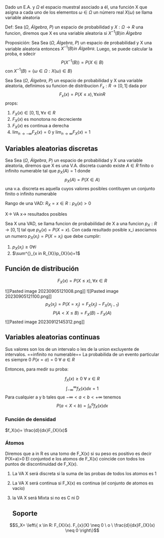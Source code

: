Dado un E.A. y $\Omega$ el espacio muestral asociado a él, una función X que asigna a cada uno de los elementos $\omega \in \Omega$ un número real $X(\omega)$ se llama variable aleatoria

Def: Sea $(\Omega, \ Álgebra, \ P)$ un espacio de probabilidad y $X: \Omega\to R$ una funcion, diremos que X es una variable aleatoria si $X^{-1}(B) in \ Álgebra$ 

Proposición: Sea Sea $(\Omega, \ Álgebra, \ P)$ un espacio de probabilidad y X una variable aleatoria entonces $X^{-1}(B) in \ Álgebra$. Luego, se puede calcular la proba, e sdecir
$$P(X^{-1}(B))=P(X \in B)$$
con $X^{-1}(B)=\{\omega \in \Omega: X(\omega)\in B\}$


Sea Sea $(\Omega, \ Álgebra, \ P)$ un espacio de probabilidad y X una variable aleatoria, definimos su funcion de distribucion $F_{x}:R\to[0,1]$ dada por $$F_{x}(x)=P(X\leq x), \forall x in R$$
props: 
1. $F_X(x) \in [0,1], \forall x \in R$
2. $F_X(x)$ es monotona no decreciente
3. $F_{X}(x)$ es continua a derecha
4. $\lim_{ n \to -\infty }F_{X}(x)=0$ y $\lim_{ n \to \infty }F_{X}(x)=1$


## Variables aleatorias discretas

Sea Sea $(\Omega, \ Álgebra, \ P)$ un espacio de probabilidad y X una variable aleatoria, diremos que X es una V.A. discreta cuando existe $A \in R$ finito o infinito numerable tal que $p_{X}(A)=1$ donde $$p_{X}(A)=P(X \in A)$$
una v.a. discreta es aquella cuyos valores posibles contituyen un conjunto finito o infinito numerable

Rango de una VAD: $R_{X}={x \in R:p_{X}(x)>0}$

X-> VA
x-> resultados posibles

Sea X una VAD, se llama funcion de probabiilidad de X a una funcion $p_{X}:R\to[0,1]$ tal que $p_{X}(x)= P(X=x)$. Con cada resultado posible x_i asociamos un numero $p_{X}(x_{i})=P(X=x_{i})$ que debe cumplir: 
1. $p_{X}(x_{i})\geq 0 \forall i$
2. $\sum^{}_{x in R_{X}}p_{X}(x)=1$

## Función de distribución
$$F_{X}(x)=P(X \leq x), \forall x \in R$$

![[Pasted image 20230905121008.png]]
![[Pasted image 20230905121100.png]]
$$p_{X}(x_{j})=P(X=x_{j})=F_{X}(x_{j})-F_{X}(x_{j-1})$$
$$P(A<X \leq B)=F_X(B)-F_X(A)$$
![[Pasted image 20230912145312.png]]

## Variables aleatorias continuas
Sus valores son los de un intervalo o les de la union excluyente de intervalos. ==infinito no numerable==
La probabilida de un evento particular es siempre 0 $P(x=a)=0 \ \forall \ a \in R$

Entonces, para medir su proba:

$$f_{X}(x) \geq 0 \ \forall \ x \in R$$
$$ \int^{\infty}_{-\infty
} f_{X}(x)dx =1$$
Para cualquier a y b tales que $-\infty<a<b<+\infty$ tenemos $$P(a<X<b)=\int^{a}_{b}f_{X}(x)dx$$
### Función de densidad
$f_X(x)= \frac{d}{dx}F_{X}(x)$
### Átomos
Diremos que a in R es una tomo de F_X(x) si su peso es positivo es decir P(X=a)>0
El conjuntod e los atomos de F_X(x) coincide con todos los puntos de discontinuidad de F_X(x).

1. La VA X será discreta si la suma de las probas de todos los atomos es 1
2. La VA X será continua si F_X(x) es continua (el conjunto de atomos es vacio)
3. la VA X será Mixta si no es C ni D

	## Soporte 
$$S_X= \left\{ x \in R: F_{X}(x). F_{x}(X) \neq 0 \ o \ \frac{d}{dx}F_{X}(x) \neq 0 \right\}$$
